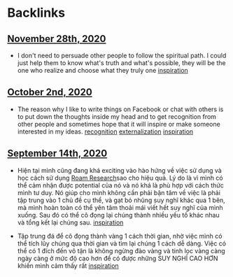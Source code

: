 
# Backlinks
## [November 28th, 2020](<November 28th, 2020.md>)
- I don't need to persuade other people to follow the spiritual path. I could just help them to know what's truth and what's possible, they will be the one who realize and choose what they truly one [inspiration](<inspiration.md>)

## [October 2nd, 2020](<October 2nd, 2020.md>)
- The reason why I like to write things on Facebook or chat with others is to put down the thoughts inside my head and to get recognition from other people and sometimes hope that it will inspire or make someone interested in my ideas. [recognition](<recognition.md>) [externalization](<externalization.md>) [inspiration](<inspiration.md>)

## [September 14th, 2020](<September 14th, 2020.md>)
- Hiện tại mình cũng đang khá exciting vào hào hứng về việc sử dụng và học cách sử dụng [Roam Research](<Roam Research.md>)sao cho hiệu quả. Lý do là vì mình có thể cảm nhận được potential của nó và nó khá là phù hợp với cách thức mình tư duy. Nó giúp cho mình không cần phải bận tâm về việc là phải tập trung vào 1 chủ đề cụ thể, và gạt bỏ nhũng suy nghĩ khác qua 1 bên, mà mình hoàn toàn có thể yên tâm thoải mái viết hết suy nghĩ của mình xuống. Sau đó có thể cô đọng lại chúng thành nhiều yếu tố khác nhau và tổng kết lại chúng sau. [inspiration](<inspiration.md>)

- Tập trung đá để cô đọng thành vàng 1 cách thời gian, nhờ việc mình có thể tích lũy chúng qua thời gian và tìm lại chúng 1 cách dễ dàng. Việc có thể có 1 đích đến vô tận là không ngừng đào vàng và tinh lọc vàng càng ngày càng ở mức độ cao hơn để có được những SUY NGHĨ CAO HƠN khiến mình cảm thấy rất [inspiration](<inspiration.md>)

